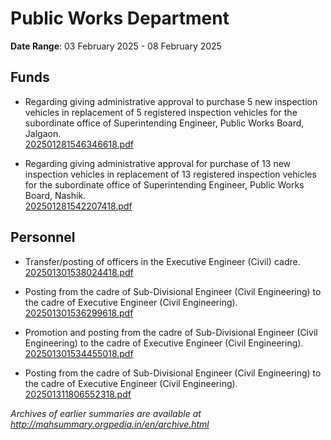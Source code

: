 # Public Works Department

**Date Range**: 03 February 2025 - 08 February 2025


## Funds
- Regarding giving administrative approval to purchase 5 new inspection vehicles in replacement of 5 registered inspection vehicles for the subordinate office of Superintending Engineer, Public Works Board, Jalgaon.\
  [202501281546346618.pdf](https://gr.maharashtra.gov.in/Site/Upload/Government%20Resolutions/English/202501281546346618.pdf)

- Regarding giving administrative approval for purchase of 13 new inspection vehicles in replacement of 13 registered inspection vehicles for the subordinate office of Superintending Engineer, Public Works Board, Nashik.\
  [202501281542207418.pdf](https://gr.maharashtra.gov.in/Site/Upload/Government%20Resolutions/English/202501281542207418.pdf)

## Personnel
- Transfer/posting of officers in the Executive Engineer (Civil) cadre.\
  [202501301538024418.pdf](https://gr.maharashtra.gov.in/Site/Upload/Government%20Resolutions/English/202501301538024418.pdf)

- Posting from the cadre of Sub-Divisional Engineer (Civil Engineering) to the cadre of Executive Engineer (Civil Engineering).\
  [202501301536299618.pdf](https://gr.maharashtra.gov.in/Site/Upload/Government%20Resolutions/English/202501301536299618.pdf)

- Promotion and posting from the cadre of Sub-Divisional Engineer (Civil Engineering) to the cadre of Executive Engineer (Civil Engineering).\
  [202501301534455018.pdf](https://gr.maharashtra.gov.in/Site/Upload/Government%20Resolutions/English/202501301534455018.pdf)

- Posting from the cadre of Sub-Divisional Engineer (Civil Engineering) to the cadre of Executive Engineer (Civil Engineering).\
  [202501311806552318.pdf](https://gr.maharashtra.gov.in/Site/Upload/Government%20Resolutions/English/202501311806552318.pdf)


*Archives of earlier summaries are available at http://mahsummary.orgpedia.in/en/archive.html*